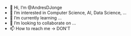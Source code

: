 - 👋 Hi, I’m @AndresDJonge
- 👀 I’m interested in Computer Science, AI, Data Science, ...
- 🌱 I’m currently learning ...
- 💞️ I’m looking to collaborate on ...
- 📫 How to reach me -> DON'T

<!---
AndresDJonge/AndresDJonge is a ✨ special ✨ repository because its `README.md` (this file) appears on your GitHub profile.
You can click the Preview link to take a look at your changes.
--->
